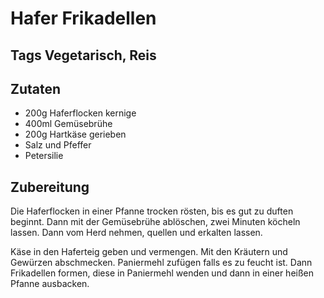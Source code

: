 # Hafer Frikadellen

## Tags Vegetarisch, Reis

## Zutaten

- 200g Haferflocken kernige
- 400ml Gemüsebrühe
- 200g Hartkäse gerieben
- Salz und Pfeffer
- Petersilie

## Zubereitung

Die Haferflocken in einer Pfanne trocken rösten, bis es gut zu duften beginnt. Dann mit der Gemüsebrühe ablöschen, zwei Minuten köcheln lassen. Dann vom Herd nehmen, quellen und erkalten lassen.

Käse in den Haferteig geben und vermengen. Mit den Kräutern und Gewürzen abschmecken. Paniermehl zufügen falls es zu feucht ist.
Dann Frikadellen formen, diese in Paniermehl wenden und dann in einer heißen Pfanne ausbacken.
